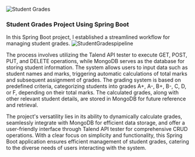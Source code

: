 ![Student Grades](https://github.com/SChandana2501/Student-Grades-Spring-Boot/assets/150395569/1a15508c-4b1f-4ec7-b3d1-f0812355429e)
### Student Grades Project Using Spring Boot
In this Spring Boot project, I established a streamlined workflow for managing student grades.
![StudentGradespipeline](https://github.com/SChandana2501/Student-Grades-Spring-Boot/assets/150395569/fd76229e-e93e-4558-84ab-12e78036f093)

The process involves utilizing the Talend API tester to execute GET, POST, PUT, and DELETE operations, while MongoDB serves as the database for storing student information.
The system allows users to input data such as student names and marks, triggering automatic calculations of total marks and subsequent assignment of grades.
The grading system is based on predefined criteria, categorizing students into grades A+, A-, B+, B-, C, D, or F, depending on their total marks.
The calculated grades, along with other relevant student details, are stored in MongoDB for future reference and retrieval.

The project's versatility lies in its ability to dynamically calculate grades, seamlessly integrate with MongoDB for efficient data storage, and offer a user-friendly interface through Talend API tester for comprehensive CRUD operations.
With a clear focus on simplicity and functionality, this Spring Boot application ensures efficient management of student grades, catering to the diverse needs of users interacting with the system.
